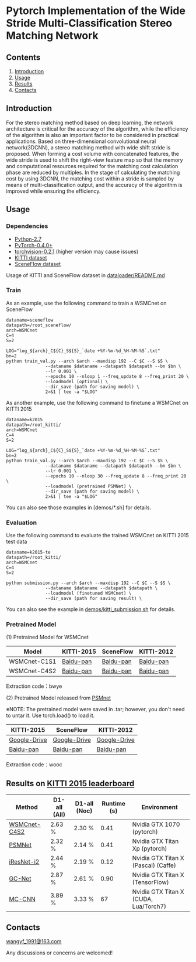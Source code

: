 ﻿# Pytorch Implementation of the Wide Stride Multi-Classification Stereo Matching Network

## Contents

1. [Introduction](#introduction)
2. [Usage](#usage)
3. [Results](#results)
4. [Contacts](#contacts)

## Introduction

For the stereo matching method based on deep learning, the network architecture is critical for the accuracy of the algorithm, while the efficiency of the algorithm is also an important factor to be considered in practical applications. Based on three-dimensional convolutional neural network(3DCNN), a stereo matching method with wide shift stride is proposed. When forming a cost volume with concatenated features, the wide stride is used to shift the right-view feature map so that the memory and computational resources required for the matching cost calculation phase are reduced by multiples. In the stage of calculating the matching cost by using 3DCNN, the matching cost within a stride is sampled by means of multi-classification output, and the accuracy of the algorithm is improved while ensuring the efficiency. 

## Usage

### Dependencies

- [Python-2.7](https://www.python.org/downloads/)
- [PyTorch-0.4.0+](http://pytorch.org)
- [torchvision-0.2.1](http://pytorch.org) (higher version may cause issues)
- [KITTI dataset](http://www.cvlibs.net/datasets/kitti/eval_stereo.php)
- [SceneFlow dataset](https://lmb.informatik.uni-freiburg.de/resources/datasets/SceneFlowDatasets.en.html)

Usage of KITTI and SceneFlow dataset in [dataloader/README.md](dataloader/README.md)

### Train
As an example, use the following command to train a WSMCnet on SceneFlow

```
dataname=sceneflow
datapath=/root_sceneflow/
arch=WSMCnet
C=4
S=2

LOG="log_${arch}_C${C}_S${S}_`date +%Y-%m-%d_%H-%M-%S`.txt"
bn=2
python train_val.py --arch $arch --maxdisp 192 --C $C --S $S \
               --dataname $dataname --datapath $datapath --bn $bn \
               --lr 0.001 \
               --epochs 10 --nloop 1 --freq_update 8 --freq_print 20 \
               --loadmodel (optional) \
               --dir_save (path for saving model) \
               2>&1 | tee -a "$LOG"
```

As another example, use the following command to finetune a WSMCnet on KITTI 2015

```
dataname=k2015
datapath=/root_kitti/
arch=WSMCnet
C=4
S=2

LOG="log_${arch}_C${C}_S${S}_`date +%Y-%m-%d_%H-%M-%S`.txt"
bn=2
python train_val.py --arch $arch --maxdisp 192 --C $C --S $S \
               --dataname $dataname --datapath $datapath --bn $bn \
               --lr 0.001 \
               --epochs 10 --nloop 30 --freq_update 8 --freq_print 20 \
               --loadmodel (pretrained PSMNet) \
               --dir_save (path for saving model) \
               2>&1 | tee -a "$LOG"
```
You can also see those examples in [demos/*.sh] for details.

### Evaluation
Use the following command to evaluate the trained WSMCnet on KITTI 2015 test data

```
dataname=k2015-te
datapath=/root_kitti/
arch=WSMCnet
C=4
S=2

python submission.py --arch $arch --maxdisp 192 --C $C --S $S \
               --dataname $dataname --datapath $datapath \
               --loadmodel (finetuned WSMCnet) \
               --dir_save (path for saving result) \
```

You can also see the example in [demos/kitti_submission.sh](demos/kitti_submission.sh) for details.

### Pretrained Model

(1) Pretrained Model for WSMCnet

| Model | KITTI-2015 | SceneFlow | KITTI-2012 |
|---|---|---|---|
| WSMCnet-C1S1 | [Baidu-pan](https://pan.baidu.com/s/1gURqG2A2s_hHvPswZ-Y4VQ ) | [Baidu-pan](https://pan.baidu.com/s/1gURqG2A2s_hHvPswZ-Y4VQ )  | [Baidu-pan](https://pan.baidu.com/s/1gURqG2A2s_hHvPswZ-Y4VQ ) |
| WSMCnet-C4S2 | [Baidu-pan](https://pan.baidu.com/s/1gURqG2A2s_hHvPswZ-Y4VQ ) | [Baidu-pan](https://pan.baidu.com/s/1gURqG2A2s_hHvPswZ-Y4VQ )  | [Baidu-pan](https://pan.baidu.com/s/1gURqG2A2s_hHvPswZ-Y4VQ ) |

Extraction code：bwye 



(2) Pretrained Model released from [PSMnet](https://github.com/JiaRenChang/PSMNet)

※NOTE: The pretrained model were saved in .tar; however, you don't need to untar it. Use torch.load() to load it.

| KITTI-2015 | SceneFlow | KITTI-2012 |
|---|---|---|
| [Google-Drive](https://drive.google.com/file/d/1pHWjmhKMG4ffCrpcsp_MTXMJXhgl3kF9/view?usp=sharing) | [Google-Drive](https://drive.google.com/file/d/1xoqkQ2NXik1TML_FMUTNZJFAHrhLdKZG/view?usp=sharing) | [Google-Drive](https://drive.google.com/file/d/1p4eJ2xDzvQxaqB20A_MmSP9-KORBX1pZ/view)|
| [Baidu-pan](https://pan.baidu.com/s/1ELkSJ7DPuYliKQ-TZwIKXg ) | [Baidu-pan](https://pan.baidu.com/s/1ELkSJ7DPuYliKQ-TZwIKXg )  | [Baidu-pan](https://pan.baidu.com/s/1ELkSJ7DPuYliKQ-TZwIKXg ) |

Extraction code：wooc 

## Results on [KITTI 2015 leaderboard](http://www.cvlibs.net/datasets/kitti/eval_scene_flow.php?benchmark=stereo)

| Method | D1-all (All) | D1-all (Noc)| Runtime (s) |Environment|
|---|---|---|---|---|
| [WSMCnet-C4S2]() | 2.63 % | 2.30 % | 0.41 |Nvidia GTX 1070 (pytorch) |
| [PSMNet](https://arxiv.org/abs/1803.08669) | 2.32 % | 2.14 % | 0.41 |Nvidia GTX Titan Xp (pytorch)|
| [iResNet-i2](https://arxiv.org/abs/1712.01039) | 2.44 % | 2.19 % | 0.12 | Nvidia GTX Titan X (Pascal) (Caffe)|
| [GC-Net](https://arxiv.org/abs/1703.04309) | 2.87 % | 2.61 % | 0.90 |Nvidia GTX Titan X (TensorFlow)|
| [MC-CNN](https://github.com/jzbontar/mc-cnn) | 3.89 % | 3.33 % | 67 |Nvidia GTX Titan X (CUDA, Lua/Torch7)|


## Contacts
wangyf_1991@163.com

Any discussions or concerns are welcomed!
